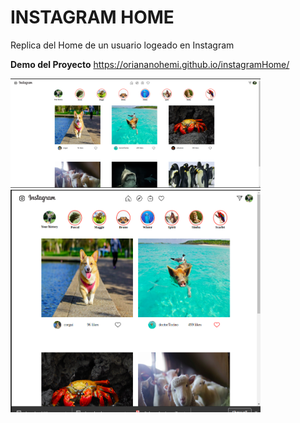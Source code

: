 # INSTAGRAM HOME

Replica del Home de un usuario logeado en Instagram

**Demo del Proyecto** https://oriananohemi.github.io/instagramHome/

<img src="./img/demo.png" width=400px>
<img src="./img/demo1.png" width=400px>  
